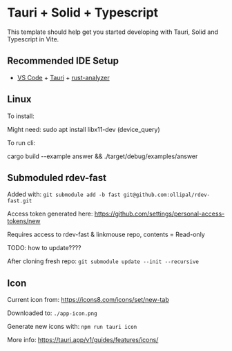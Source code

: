# Tauri + Solid + Typescript

This template should help get you started developing with Tauri, Solid and Typescript in Vite.

## Recommended IDE Setup

- [VS Code](https://code.visualstudio.com/) + [Tauri](https://marketplace.visualstudio.com/items?itemName=tauri-apps.tauri-vscode) + [rust-analyzer](https://marketplace.visualstudio.com/items?itemName=rust-lang.rust-analyzer)

## Linux

To install:

Might need: sudo apt install libx11-dev (device_query)

To run cli:

cargo build --example answer && ./target/debug/examples/answer

## Submoduled rdev-fast

Added with: `git submodule add -b fast git@github.com:ollipal/rdev-fast.git`

Access token generated here: https://github.com/settings/personal-access-tokens/new

Requires access to rdev-fast & linkmouse repo, contents = Read-only

TODO: how to update????

After cloning fresh repo: `git submodule update --init --recursive`

## Icon

Current icon from: https://icons8.com/icons/set/new-tab

Downloaded to: `./app-icon.png`

Generate new icons with: `npm run tauri icon`

More info: https://tauri.app/v1/guides/features/icons/

